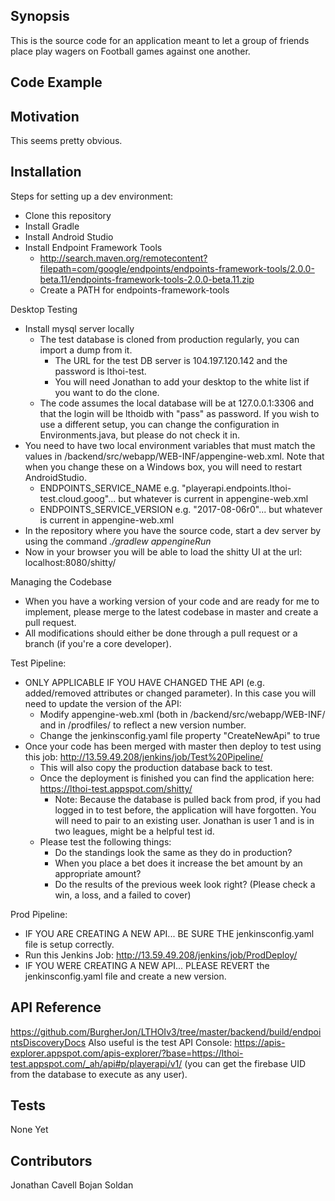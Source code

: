 ## Synopsis

This is the source code for an application meant to let a group of friends place play wagers on Football games against one another.

## Code Example



## Motivation

This seems pretty obvious.

## Installation

Steps for setting up a dev environment:
* Clone this repository
* Install Gradle
* Install Android Studio
* Install Endpoint Framework Tools
	* http://search.maven.org/remotecontent?filepath=com/google/endpoints/endpoints-framework-tools/2.0.0-beta.11/endpoints-framework-tools-2.0.0-beta.11.zip
	* Create a PATH for endpoints-framework-tools


Desktop Testing
* Install mysql server locally
	* The test database is cloned from production regularly, you can import a dump from it.
	    * The URL for the test DB server is 104.197.120.142 and the password is lthoi-test.
	    * You will need Jonathan to add your desktop to the white list if you want to do the clone.
	* The code assumes the local database will be at 127.0.0.1:3306 and that the login will be lthoidb with "pass" as password.  If you wish to use a different setup, you can change the configuration in Environments.java, but please do not check it in.
* You need to have two local environment variables that must match the values in /backend/src/webapp/WEB-INF/appengine-web.xml.  Note that when you change these on a Windows box, you will need to restart AndroidStudio.
	* ENDPOINTS_SERVICE_NAME e.g. "playerapi.endpoints.lthoi-test.cloud.goog"... but whatever is current in appengine-web.xml
	* ENDPOINTS_SERVICE_VERSION e.g. "2017-08-06r0"... but whatever is current in appengine-web.xml
* In the repository where you have the source code, start a dev server by using the command *./gradlew appengineRun*
* Now in your browser you will be able to load the shitty UI at the url: localhost:8080/shitty/

Managing the Codebase
* When you have a working version of your code and are ready for me to implement, please merge to the latest codebase in master and create a pull request.
* All modifications should either be done through a pull request or a branch (if you're a core developer).

Test Pipeline:
* ONLY APPLICABLE IF YOU HAVE CHANGED THE API (e.g. added/removed attributes or changed parameter).  In this case you will need to update the version of the API:
    * Modify appengine-web.xml (both in /backend/src/webapp/WEB-INF/ and in /prodfiles/ to reflect a new version number.
    * Change the jenkinsconfig.yaml file property "CreateNewApi" to true
* Once your code has been merged with master then deploy to test using this job: http://13.59.49.208/jenkins/job/Test%20Pipeline/
    * This will also copy the production database back to test.
    * Once the deployment is finished you can find the application here: https://lthoi-test.appspot.com/shitty/
        * Note: Because the database is pulled back from prod, if you had logged in to test before, the application will have forgotten.  You will need to pair to an existing user.  Jonathan is user 1 and is in two leagues, might be a helpful test id.
    * Please test the following things:
        * Do the standings look the same as they do in production?
        * When you place a bet does it increase the bet amount by an appropriate amount?
        * Do the results of the previous week look right?  (Please check a win, a loss, and a failed to cover)

Prod Pipeline:
* IF YOU ARE CREATING A NEW API... BE SURE THE jenkinsconfig.yaml file is setup correctly.
* Run this Jenkins Job: http://13.59.49.208/jenkins/job/ProdDeploy/
* IF YOU WERE CREATING A NEW API... PLEASE REVERT the jenkinsconfig.yaml file and create a new version.

## API Reference

https://github.com/BurgherJon/LTHOIv3/tree/master/backend/build/endpointsDiscoveryDocs
Also useful is the test API Console: https://apis-explorer.appspot.com/apis-explorer/?base=https://lthoi-test.appspot.com/_ah/api#p/playerapi/v1/ (you can get the firebase UID from the database to execute as any user).

## Tests

None Yet

## Contributors

Jonathan Cavell
Bojan Soldan



